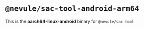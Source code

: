 # `@nevule/sac-tool-android-arm64`

This is the **aarch64-linux-android** binary for `@nevule/sac-tool`
